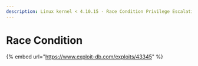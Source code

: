 ```yaml
---
description: Linux kernel < 4.10.15 - Race Condition Privilege Escalation
---
```


# Race Condition

{% embed url="https://www.exploit-db.com/exploits/43345" %}
